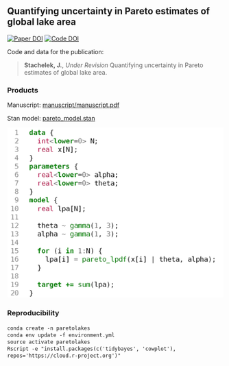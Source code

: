 ## Quantifying uncertainty in Pareto estimates of global lake area

[![Paper DOI](https://img.shields.io/badge/Paper-DOI-blue.svg)](https://doi.org) [![Code DOI](https://img.shields.io/badge/Code-10.5281/zenodo.7459226-blue.svg)](https://doi.org/10.5281/zenodo.7459226)

Code and data for the publication:

> **Stachelek, J.**, *Under Revision* Quantifying uncertainty in Pareto estimates of global lake area.

### Products

Manuscript: [manuscript/manuscript.pdf](manuscript/manuscript.pdf)

Stan model: [pareto_model.stan](pareto_model.stan)

<img src="manuscript/figures/stan.png" alt="stan model" width="800"/>

### Reproducibility

```shell
conda create -n paretolakes
conda env update -f environment.yml
source activate paretolakes
Rscript -e "install.packages(c('tidybayes', 'cowplot'), repos='https://cloud.r-project.org')"
```
